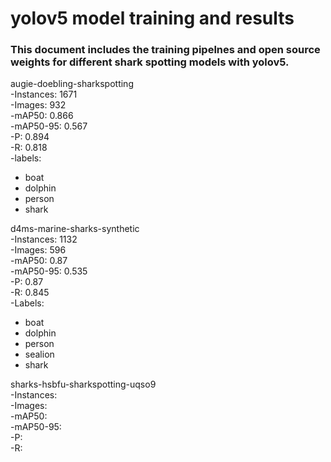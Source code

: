 # yolov5 model training and results

###  This document includes the training pipelnes and open source weights for different shark spotting models with yolov5. <br>


augie-doebling-sharkspotting <br>
-Instances: 1671 <br>
-Images: 932 <br>
-mAP50: 0.866 <br>
-mAP50-95: 0.567 <br>
-P: 0.894 <br>
-R: 0.818 <br>
-labels:
- boat
- dolphin
- person
- shark<br>


d4ms-marine-sharks-synthetic <br>
-Instances: 1132 <br>
-Images: 596 <br>
-mAP50: 0.87 <br>
-mAP50-95: 0.535 <br>
-P: 0.87 <br>
-R: 0.845 <br>
-Labels:
  - boat
  - dolphin
  - person
  - sealion
  - shark<br>


sharks-hsbfu-sharkspotting-uqso9 <br>
-Instances: <br>
-Images: <br>
-mAP50: <br>
-mAP50-95: <br>
-P: <br>
-R:<br>